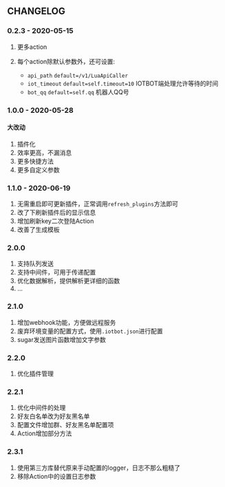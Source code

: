 ## CHANGELOG

### 0.2.3 - 2020-05-15

1. 更多action

2. 每个action除默认参数外，还可设置:
	- `api_path` `default=/v1/LuaApiCaller`
	- `iot_timeout`  `default=self.timeout=10` IOTBOT端处理允许等待的时间
    - `bot_qq`  `default=self.qq` 机器人QQ号

### 1.0.0 - 2020-05-28

#### 大改动
1. 插件化
2. 效率更高，不漏消息
3. 更多快捷方法
4. 更多自定义参数

### 1.1.0 - 2020-06-19
1. 无需重启即可更新插件，正常调用`refresh_plugins`方法即可
2. 改了下刷新插件后的显示信息
3. 增加刷新key二次登陆Action
4. 改善了生成模板

### 2.0.0
1. 支持队列发送
2. 支持中间件，可用于传递配置
3. 优化数据解析，提供解析更详细的函数
4. ...

### 2.1.0
1. 增加webhook功能，方便做远程服务
2. 废弃环境变量的配置方式，使用`.iotbot.json`进行配置
3. sugar发送图片函数增加文字参数

### 2.2.0
1. 优化插件管理

### 2.2.1
1. 优化中间件的处理
3. 好友白名单改为好友黑名单
2. 配置文件增加群、好友黑名单配置项
3. Action增加部分方法

### 2.3.1
1. 使用第三方库替代原来手动配置的logger，日志不那么粗糙了
2. 移除Action中的设置日志参数